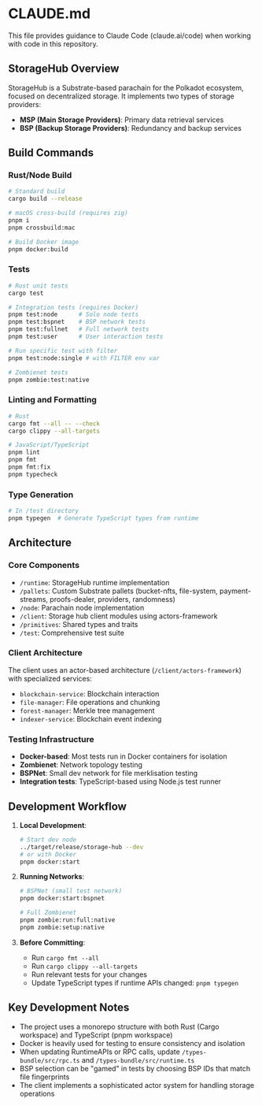 # CLAUDE.md

This file provides guidance to Claude Code (claude.ai/code) when working with code in this repository.

## StorageHub Overview

StorageHub is a Substrate-based parachain for the Polkadot ecosystem, focused on decentralized storage. It implements two types of storage providers:
- **MSP (Main Storage Providers)**: Primary data retrieval services
- **BSP (Backup Storage Providers)**: Redundancy and backup services

## Build Commands

### Rust/Node Build
```bash
# Standard build
cargo build --release

# macOS cross-build (requires zig)
pnpm i
pnpm crossbuild:mac

# Build Docker image
pnpm docker:build
```

### Tests
```bash
# Rust unit tests
cargo test

# Integration tests (requires Docker)
pnpm test:node      # Solo node tests
pnpm test:bspnet    # BSP network tests
pnpm test:fullnet   # Full network tests
pnpm test:user      # User interaction tests

# Run specific test with filter
pnpm test:node:single # with FILTER env var

# Zombienet tests
pnpm zombie:test:native
```

### Linting and Formatting
```bash
# Rust
cargo fmt --all -- --check
cargo clippy --all-targets

# JavaScript/TypeScript
pnpm lint
pnpm fmt
pnpm fmt:fix
pnpm typecheck
```

### Type Generation
```bash
# In /test directory
pnpm typegen  # Generate TypeScript types from runtime
```

## Architecture

### Core Components
- `/runtime`: StorageHub runtime implementation
- `/pallets`: Custom Substrate pallets (bucket-nfts, file-system, payment-streams, proofs-dealer, providers, randomness)
- `/node`: Parachain node implementation
- `/client`: Storage hub client modules using actors-framework
- `/primitives`: Shared types and traits
- `/test`: Comprehensive test suite

### Client Architecture
The client uses an actor-based architecture (`/client/actors-framework`) with specialized services:
- `blockchain-service`: Blockchain interaction
- `file-manager`: File operations and chunking
- `forest-manager`: Merkle tree management
- `indexer-service`: Blockchain event indexing

### Testing Infrastructure
- **Docker-based**: Most tests run in Docker containers for isolation
- **Zombienet**: Network topology testing
- **BSPNet**: Small dev network for file merklisation testing
- **Integration tests**: TypeScript-based using Node.js test runner

## Development Workflow

1. **Local Development**:
   ```bash
   # Start dev node
   ../target/release/storage-hub --dev
   # or with Docker
   pnpm docker:start
   ```

2. **Running Networks**:
   ```bash
   # BSPNet (small test network)
   pnpm docker:start:bspnet
   
   # Full Zombienet
   pnpm zombie:run:full:native
   pnpm zombie:setup:native
   ```

3. **Before Committing**:
   - Run `cargo fmt --all`
   - Run `cargo clippy --all-targets`
   - Run relevant tests for your changes
   - Update TypeScript types if runtime APIs changed: `pnpm typegen`

## Key Development Notes

- The project uses a monorepo structure with both Rust (Cargo workspace) and TypeScript (pnpm workspace)
- Docker is heavily used for testing to ensure consistency and isolation
- When updating RuntimeAPIs or RPC calls, update `/types-bundle/src/rpc.ts` and `/types-bundle/src/runtime.ts`
- BSP selection can be "gamed" in tests by choosing BSP IDs that match file fingerprints
- The client implements a sophisticated actor system for handling storage operations